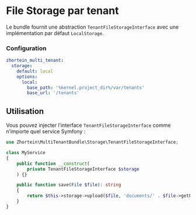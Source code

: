 # File Storage par tenant

Le bundle fournit une abstraction `TenantFileStorageInterface` avec une implémentation par défaut `LocalStorage`.

### Configuration

```yaml
zhortein_multi_tenant:
  storage:
    default: local
    options:
      local:
        base_path: '%kernel.project_dir%/var/tenants'
        base_url: '/tenants'
```

## Utilisation

Vous pouvez injecter l’interface `TenantFileStorageInterface` comme n’importe quel service Symfony :

```php
use Zhortein\MultiTenantBundle\Storage\TenantFileStorageInterface;

class MyService
{
    public function __construct(
        private TenantFileStorageInterface $storage
    ) {}

    public function save(File $file): string
    {
        return $this->storage->upload($file, 'documents/' . $file->getFilename());
    }
}
```

